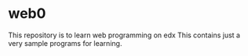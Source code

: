 # web0
This repository is to learn web programming on edx
This contains just a very sample programs for learning.
